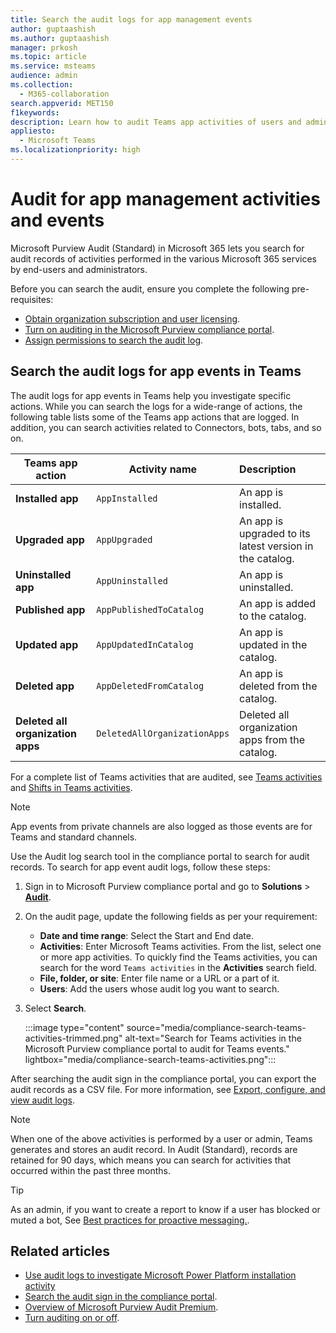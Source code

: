 ```yaml
---
title: Search the audit logs for app management events
author: guptaashish
ms.author: guptaashish
manager: prkosh
ms.topic: article
ms.service: msteams
audience: admin
ms.collection: 
  - M365-collaboration
search.appverid: MET150
f1keywords: 
description: Learn how to audit Teams app activities of users and administrators in your organization.
appliesto: 
  - Microsoft Teams
ms.localizationpriority: high
---
```


# Audit for app management activities and events

Microsoft Purview Audit (Standard) in Microsoft 365 lets you search for audit records of activities performed in the various Microsoft 365 services by end-users and administrators.

Before you can search the audit, ensure you complete the following pre-requisites:

* [Obtain organization subscription and user licensing](/microsoft-365/compliance/set-up-basic-audit).
* [Turn on auditing in the Microsoft Purview compliance portal](/microsoft-365/compliance/turn-audit-log-search-on-or-off).
* [Assign permissions to search the audit log](/microsoft-365/compliance/set-up-basic-audit).

## Search the audit logs for app events in Teams

The audit logs for app events in Teams help you investigate specific actions. While you can search the logs for a wide-range of actions, the following table lists some of the Teams app actions that are logged. In addition, you can search activities related to Connectors, bots, tabs, and so on.

| Teams app action                  | Activity name                | Description                                              |
|-----------------------------------|------------------------------|:---------------------------------------------------------|
| **Installed app**                 | `AppInstalled`               | An app is installed.                                     |
| **Upgraded app**                  | `AppUpgraded`                | An app is upgraded to its latest version in the catalog. |
| **Uninstalled app**               | `AppUninstalled`             | An app is uninstalled.                                   |
| **Published app**                 | `AppPublishedToCatalog`      | An app is added to the catalog.                          |
| **Updated app**                   | `AppUpdatedInCatalog`        | An app is updated in the catalog.                        |
| **Deleted app**                   | `AppDeletedFromCatalog`      | An app is deleted from the catalog.                      |
| **Deleted all organization apps** | `DeletedAllOrganizationApps` | Deleted all organization apps from the catalog.          |

For a complete list of Teams activities that are audited, see [Teams activities](audit-log-events.md#teams-activities) and [Shifts in Teams activities](audit-log-events.md#shifts-in-teams-activities).

> [!NOTE]
> App events from private channels are also logged as those events are for Teams and standard channels.

Use the Audit log search tool in the compliance portal to search for audit records. To search for app event audit logs, follow these steps:

1. Sign in to Microsoft Purview compliance portal and go to **Solutions** > **[Audit](https://compliance.microsoft.com/auditlogsearch)**.
1. On the audit page, update the following fields as per your requirement:

   * **Date and time range**: Select the Start and End date.
   * **Activities**: Enter Microsoft Teams activities. From the list, select one or more app activities. To quickly find the Teams activities, you can search for the word `Teams activities` in the **Activities** search field.
   * **File, folder, or site**: Enter file name or a URL or a part of it.
   * **Users**: Add the users whose audit log you want to search.

1. Select **Search**.

   :::image type="content" source="media/compliance-search-teams-activities-trimmed.png" alt-text="Search for Teams activities in the Microsoft Purview compliance portal to audit for Teams events." lightbox="media/compliance-search-teams-activities.png":::

After searching the audit sign in the compliance portal, you can export the audit records as a CSV file. For more information, see [Export, configure, and view audit logs](/microsoft-365/compliance/export-view-audit-log-records).

> [!NOTE]
> When one of the above activities is performed by a user or admin, Teams generates and stores an audit record. In Audit (Standard), records are retained for 90 days, which means you can search for activities that occurred within the past three months.

> [!TIP]
> As an admin, if you want to create a report to know if a user has blocked or muted a bot, See [Best practices for proactive messaging.](/microsoftteams/platform/bots/how-to/conversations/send-proactive-messages?tabs=#best-practices-for-proactive-messaging).

## Related articles

* [Use audit logs to investigate Microsoft Power Platform installation activity](manage-power-platform-apps.md#use-audit-logs-to-investigate-microsoft-power-platform-installation-activity)
* [Search the audit sign in the compliance portal](/microsoft-365/compliance/search-the-audit-log-in-security-and-compliance).
* [Overview of Microsoft Purview Audit Premium](/microsoft-365/compliance/advanced-audit).
* [Turn auditing on or off](/microsoft-365/compliance/turn-audit-log-search-on-or-off).
